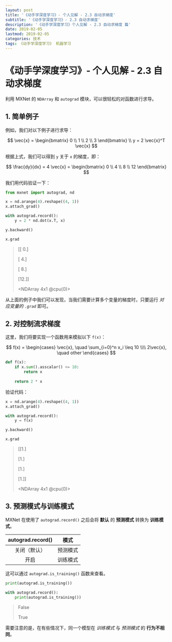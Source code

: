 ```yaml
---
layout: post
title: '《动手学深度学习》- 个人见解 - 2.3 自动求梯度'
subtitle: '《动手学深度学习》- 2.3 自动求梯度'
description: '《动手学深度学习》个人见解 - 2.3 自动求梯度 篇'
date: 2019-02-05
lastmod: 2019-02-05
categories: 技术
tags: 《动手学深度学习》 机器学习
---
```

# 《动手学深度学习》- 个人见解 - 2.3 自动求梯度

利用 MXNet 的 `NDArray` 和 `autograd` 模块，可以很轻松的对函数进行求导。



## 1. 简单例子

例如，我们对以下例子进行求导：


$$
\vec{x} = \begin{bmatrix} 0 \\ 1 \\ 2 \\ 3 \end{bmatrix}
\\
y = 2 \vec{x}^T \vec{x}
$$


根据上式，我们可以得到 `y` 关于 `x` 的梯度，即：


$$
\frac{dy}{dx} = 4 \vec{x} = \begin{bmatrix} 0 \\ 4 \\ 8 \\ 12 \end{bmatrix}
$$


我们用代码验证一下：

~~~python
from mxnet import autograd, nd

x = nd.arange(4).reshape((4, 1))
x.attach_grad()

with autograd.record():
    y = 2 * nd.dot(x.T, x)

y.backward()

x.grad
~~~

>[[ 0.]
>
> [ 4.]
> 
> [ 8.]
> 
> [12.]]
> 
><NDArray 4x1 @cpu(0)>

从上面的例子中我们可以发现，当我们需要计算多个变量的梯度时，只要运行 *对应变量的 `.grad`* 即可。



## 2. 对控制流求梯度

这里，我们将要实现一个函数用来模拟以下 `f(x)`：


$$
f(x) = \begin{cases}
\vec{x}, \quad \sum_{i=0}^n x_i \leq 10
\\\\
2\vec{x}, \quad other
\end{cases}
$$


~~~python
def f(x):
    if x.sum().asscalar() <= 10:
        return x
    
    return 2 * x
~~~

验证代码：

~~~python
x = nd.arange(4).reshape((4, 1))
x.attach_grad()

with autograd.record():
    y = f(x)

y.backward()

x.grad
~~~

>[[1.]
>
>[1.]
>
>[1.]
>
>[1.]]
>
><NDArray 4x1 @cpu(0)>



## 3. 预测模式与训练模式

MXNet 在使用了 `autograd.record()` 之后会将 **默认** 的 **预测模式** 转换为 **训练模式**。

| autograd.record() |   模式   |
| :---------------: | :------: |
|   关闭（默认）    | 预测模式 |
|       开启        | 训练模式 |

这可以通过 `autograd.is_training()` 函数来查看。

~~~python
print(autograd.is_training())

with autograd.record():
    print(autograd.is_training())
~~~

>False
>
>True

需要注意的是，在有些情况下，同一个模型在 *训练模式* 与 *预测模式* 的 **行为不相同**。